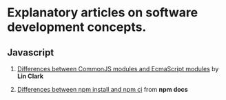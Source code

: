 # Explanatory articles on software development concepts.

## Javascript

1. [Differences between CommonJS modules and EcmaScript modules](https://hacks.mozilla.org/2018/03/es-modules-a-cartoon-deep-dive/) 
    by **Lin Clark**

2. [Differences between npm install and npm ci](https://docs.npmjs.com/cli/v6/commands/npm-ci) from **npm docs**